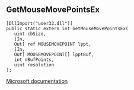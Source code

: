 ## GetMouseMovePointsEx

```
[DllImport("user32.dll")]
public static extern int GetMouseMovePointsEx(
   uint cbSize,
   [In,
   Out] ref MOUSEMOVEPOINT lppt,
   [In,
   Out] MOUSEMOVEPOINT[] lpptBuf,
   int nBufPoints,
   uint resolution
);
```

[Microsoft documentation](https://docs.microsoft.com/en-us/windows/win32/api/winuser/nf-winuser-getmousemovepointsex)

